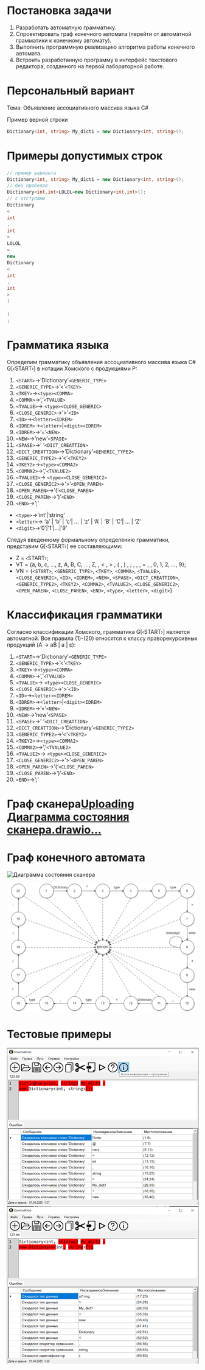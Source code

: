 # Постановка задачи
1. Разработать автоматную грамматику.
1. Спроектировать граф конечного автомата (перейти от автоматной грамматики к конечному автомату).
1. Выполнить программную реализацию алгоритма работы конечного автомата.
1. Встроить разработанную программу в интерфейс текстового редактора, созданного на первой лабораторной работе.

# Персональный вариант
Тема: Объявление ассоциативного массива языка C#

Пример верной строки
```c#
Dictionary<int, string> My_dict1 = new Dictionary<int, string>();

```
# Примеры допустимых строк
```c#
// пример варианта
Dictionary<int, string> My_dict1 = new Dictionary<int, string>();
// без пробелов
Dictionary<int,int>LOLOL=new Dictionary<int,int>();
// c отступами
Dictionary
<
int
,
int
>
LOLOL
=
new 
Dictionary
<
int
,
int
>
(

)
;
```
# Грамматика языка
Определим грамматику объявления ассоциативного массива языка C# G[‹START›] в нотации Хомского с продукциями P:
1)	`<START>`→’Dictionary’`<GENERIC_TYPE>`
2)	`<GENERIC_TYPE>`→’<’`<TKEY>`
3)	`<TKEY>`→`<type><COMMA>`
4)	`<COMMA>`→’,’`<TVALUE>`
5)	`<TVALUE>`→ `<type><CLOSE_GENERIC>`
6)	`<CLOSE_GENERIC>`→’>’`<ID>`
7)	`<ID>`→`<letter><IDREM>`
8)	`<IDREM>`→`<letter>`|`<digit><IDREM>`
9)	`<IDREM>`→’=’`<NEW>`
10)	`<NEW>`→’new’`<SPASE>`
11)	`<SPASE>`→’ ‘`<DICT_CREATTION>`
12)	`<DICT_CREATTION>`→’Dictionary’`<GENERIC_TYPE2>`
13)	`<GENERIC_TYPE2>`→’<’`<TKEY2>`
14)	`<TKEY2>`→`<type><COMMA2>`
15)	`<COMMA2>`→’,’`<TVALUE2>`
16)	`<TVALUE2>`→ `<type><CLOSE_GENERIC2>`
17)	`<CLOSE_GENERIC2>`→’>’`<OPEN_PAREN>`
18)	`<OPEN_PAREN>`→’(‘`<CLOSE_PAREN>`
19)	`<CLOSE_PAREN>`→’)’`<END>`
20)	`<END>`→’;’
- `<type>`→’int’|’string’
- `<letter>`→ ‘a’ | ‘b’ | ‘c’| ... | ‘z’ | ‘A’ | ‘B’ | ‘C’| ... | ‘Z’
- `<digit>`→’0’|’1’|…|’9’

Следуя введенному формальному определению грамматики, представим G[‹START›] ее составляющими:
- Z = ‹START›;
- VT = {a, b, c, ..., z, A, B, C, ..., Z,  , < , > , ( , ) , ; , , , = ,  , 0, 1, 2, ..., 9};
- VN = {`<START>`, `<GENERIC_TYPE>`, `<TKEY>`, `<COMMA>`, `<TVALUE>`, `<CLOSE_GENERIC>`, `<ID>`, `<IDREM>`, `<NEW>`, `<SPASE>`, `<DICT_CREATTION>`, `<GENERIC_TYPE2>`, `<TKEY2>`, `<COMMA2>`, `<TVALUE2>`, `<CLOSE_GENERIC2>`, `<OPEN_PAREN>`, `<CLOSE_PAREN>`, `<END>`, `<type>`, `<letter>`, `<digit>`}

# Классификация грамматики
Согласно классификации Хомского, грамматика G[‹START›] является автоматной.
Все правила (1)-(20) относятся к классу праворекурсивных продукций (A → aB | a | ε):
1)	`<START>`→’Dictionary’`<GENERIC_TYPE>`
2)	`<GENERIC_TYPE>`→’<’`<TKEY>`
3)	`<TKEY>`→`<type><COMMA>`
4)	`<COMMA>`→’,’`<TVALUE>`
5)	`<TVALUE>`→ `<type><CLOSE_GENERIC>`
6)	`<CLOSE_GENERIC>`→’>’`<ID>`
7)	`<ID>`→`<letter><IDREM>`
8)	`<IDREM>`→`<letter>`|`<digit><IDREM>`
9)	`<IDREM>`→’=’`<NEW>`
10)	`<NEW>`→’new’`<SPASE>`
11)	`<SPASE>`→’ ‘`<DICT_CREATTION>`
12)	`<DICT_CREATTION>`→’Dictionary’`<GENERIC_TYPE2>`
13)	`<GENERIC_TYPE2>`→’<’`<TKEY2>`
14)	`<TKEY2>`→`<type><COMMA2>`
15)	`<COMMA2>`→’,’`<TVALUE2>`
16)	`<TVALUE2>`→ `<type><CLOSE_GENERIC2>`
17)	`<CLOSE_GENERIC2>`→’>’`<OPEN_PAREN>`
18)	`<OPEN_PAREN>`→’(‘`<CLOSE_PAREN>`
19)	`<CLOSE_PAREN>`→’)’`<END>`
20)	`<END>`→’;’
# Граф сканера[Uploading Диаграмма состояния сканера.drawio…]()


# Граф конечного автомата
![Диаграмма состояния сканера](https://github.com/user-attachments/assets/dcad6564-1c75-4abc-8449-9e157d1ca348)

![graph](https://raw.githubusercontent.com/ladnodanil/compiler/laba3/compiler/icon/%D0%B3%D1%80%D0%B0%D1%84%20%D0%BA%D0%BE%D0%BD%D0%B5%D1%87%D0%BD%D0%BE%D0%B3%D0%BE%20%D0%B0%D0%B2%D1%82%D0%BE%D0%BC%D0%B0%D1%82%D0%B0.png)



# Тестовые примеры
![tmp1](https://raw.githubusercontent.com/ladnodanil/compiler/laba3/compiler/icon/tmp1.png)
![tpm2](https://raw.githubusercontent.com/ladnodanil/compiler/laba3/compiler/icon/tmp2.png)
